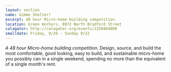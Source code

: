 ```yaml
---
layout: section
name: Gimme Shelter!
excerpt: 48 hour Micro-home building competition.
location: Green Anchors, 8972 North Bradford Street
calagator: http://calagator.org/events/1250464800
smalldate: Friday, 9/20 - Sunday 9/22
---	
```

*A 48 hour Micro-home building competition.* Design, source, and build the most comfortable, good looking, easy to build, and sustainable micro-home you possibly can in a single weekend, spending no more than the equivalent of a single month's rent.
